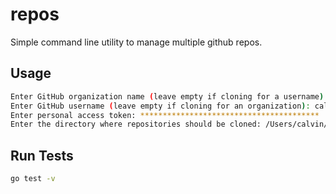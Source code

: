 # repos

Simple command line utility to manage multiple github repos.

## Usage

```bash
Enter GitHub organization name (leave empty if cloning for a username): 
Enter GitHub username (leave empty if cloning for an organization): calvinchengx
Enter personal access token: ****************************************
Enter the directory where repositories should be cloned: /Users/calvin/calvinchengx
```

## Run Tests

```bash
go test -v
```